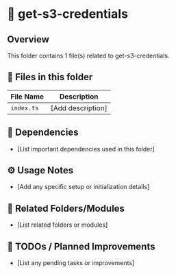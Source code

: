 # 📂 get-s3-credentials

## Overview
This folder contains 1 file(s) related to get-s3-credentials.

## 📄 Files in this folder

| File Name | Description |
|-----------|-------------|
| `index.ts` | [Add description] |

## 🔗 Dependencies
- [List important dependencies used in this folder]

## ⚙️ Usage Notes
- [Add any specific setup or initialization details]

## 🔄 Related Folders/Modules
- [List related folders or modules]

## 🚧 TODOs / Planned Improvements
- [List any pending tasks or improvements]
